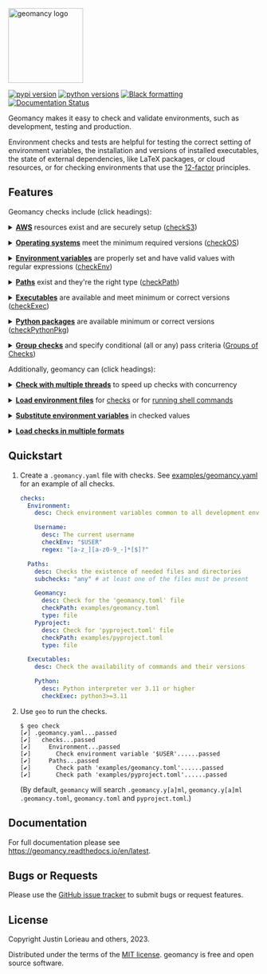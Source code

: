 <!-- start logo -->
<img src="https://raw.githubusercontent.com/jlorieau/geomancy/main/docs/_static/geomancy_logo.svg" alt="geomancy logo" height="150px"/>
<!-- end logo -->

<!-- start badges -->
[![pypi version](https://img.shields.io/pypi/v/geomancy.svg)](https://pypi.org/project/geomancy/)
[![python versions](https://img.shields.io/pypi/pyversions/geomancy.svg)](https://pypi.org/project/geomancy/)
[![Black formatting](https://img.shields.io/badge/code%20style-black-000000.svg)](https://github.com/psf/black)
[![Documentation Status](https://readthedocs.org/projects/geomancy/badge/?version=latest)](https://geomancy.readthedocs.io/en/latest/?badge=latest)
<!-- end badges -->
<!-- start intro -->
Geomancy makes it easy to check and validate environments, such as development,
testing and production.

Environment checks and tests are helpful for testing the correct setting
of environment variables, the installation and versions of installed
executables, the state of external dependencies, like LaTeX packages, or cloud
resources, or for checking environments that use the
[12-factor](http://12factor.net/) principles.
<!-- end intro -->

## Features

<!-- start features -->

Geomancy checks include (click headings):

<p>
<details>
<summary><strong><u>AWS</u></strong> resources exist and are securely setup
  (<a href="https://geomancy.readthedocs.io/en/latest/usage/format.html#checkawss3">checkS3</a>)
</summary>

The following shows an example in yaml format. Checks can be formatted in
toml format as well.

```yaml
AWS:
  TemplatesS3Bucket:
    desc: The bucket for cloudformation templates
    checkS3: "myproject-cfn-templates"
```
</details>
</p>

<p>
<details>
<summary><strong><u>Operating systems</u></strong> meet the minimum required
  versions
  (<a href="https://geomancy.readthedocs.io/en/latest/usage/format.html#checkplatform">checkOS</a>)
</summary>

The following shows an example in yaml format. Checks can be formatted in
toml format as well.

```yaml
OperatingSystem:
  desc: Check the minimum operating system versions
  subchecks: any

  checkMacOS:
    desc: MacOS 10.9 or later (released 2013)
    checkOS: "macOS >= 10.9"
  checkLinuxOS:
    desc: Linux 4.0 or later (released 2015)
    checkOS: "Linux >= 3.0"
  checkWindows:
    desc: Windows 10 or later (released 2015)
    checkOS: "Windows >= 10"
```
</details>
</p>

<p>
<details>
<summary><strong><u>Environment variables</u></strong> are properly set and
  have valid values with regular expressions
  (<a href="https://geomancy.readthedocs.io/en/latest/usage/format.html#checkenv">checkEnv</a>)
</summary>

The following shows an example in yaml format. Checks can be formatted in
toml format as well.

```yaml
Username:
  desc: The current username
  checkEnv: "$USER"
  regex: "[a-z_][a-z0-9_-]*[$]?"
```
</details>
</p>

<p>
<details>
<summary><strong><u>Paths</u></strong> exist and they're the right type
  (<a href="https://geomancy.readthedocs.io/en/latest/usage/format.html#checkpath">checkPath</a>)
</summary>

The following shows an example in yaml format. Checks can be formatted in
toml format as well.

```yaml
PyprojectToml:
  desc: A project's pyprojectfile
  checkPath: ./pyproject.toml
  type: file
```
</details>
</p>

<p>
<details>
<summary><strong><u>Executables</u></strong> are available and meet minimum
  or correct versions
  (<a href="https://geomancy.readthedocs.io/en/latest/usage/format.html#checkexec">checkExec</a>)
</summary>

The following shows an example in yaml format. Checks can be formatted in
toml format as well.

```yaml
Python:
  desc: Python interpreter (version 3.11 or higher)
  checkExec: "python3>=3.11"
```
</details>
</p>

<p>
<details>
<summary><strong><u>Python packages</u></strong> are available minimum or
  correct versions
  (<a href="https://geomancy.readthedocs.io/en/latest/usage/format.html#checkpythonpkg">checkPythonPkg</a>)
</summary>

The following shows an example in yaml format. Checks can be formatted in
toml format as well.

```yaml
PythonPackages:
  geomancy:
    desc: Geomancy python package
    checkPythonPkg: "geomancy>=0.1"
```
</details>
</p>

<p>
<details>
<summary><strong><u>Group checks</u></strong> and specify
  conditional (all or any) pass criteria
  (<a href="https://geomancy.readthedocs.io/en/latest/usage/format.html#check-groups">Groups of Checks</a>)
</summary>

The following shows an example with the ``checks`` group containing 2 groups,
``OperatingSystem``, ``Environment``.

The ``OperatingSystem`` group contains 3 checks: ``checkMacOS``,
``checkLinuxOS``, ``checkWindows``, and the ``OperatingSystem`` group check
passes if any of these 3 checks pass (``subchecks: any``)

The ``Environment`` group contains 1 check, ``Path``, and 1 group, ``Username``,
which itself contains 2 checks: ``UnixUsername`` and ``WindowsUsername``.

This example is in yaml format, and checks can be formatted in toml format
as well.

```yaml
checks:
  OperatingSystem:
    desc: Check the minimum operating system versions
    subchecks: any

    checkMacOS:
      desc: MacOS 10.9 or later (released 2013)
      checkOS: "macOS >= 10.9"
    checkLinuxOS:
      desc: Linux 4.0 or later (released 2015)
      checkOS: "Linux >= 3.0"
    checkWindows:
      desc: Windows 10 or later (released 2015)
      checkOS: "Windows >= 10"

  Environment:
    desc: Check environment variables common to all development environments

    Path:
      decs: Paths to search for executables
      checkEnv: $PATH
    Username:
      subchecks: any

      UnixUsername:  # Username on linux and macOS
        desc: The current username
        checkEnv: $USER
        regex: "[a-z_][a-z0-9_-]*[$]?"
      WindowsUsername:  # Username on Windows
        desc: The current username
        checkEnv: $USERNAME
        regex: "[a-z_][a-z0-9_-]*[$]?"

```
</details>
</p>


Additionally, geomancy can (click headings):

<p>
<details>
<summary>
<strong><u>Check with multiple threads</u></strong> to speed up checks with
concurrency
</summary>

The following example concurrently checks that the 3 AWS S3 buckets are
accessible using the
[current credentials](https://docs.aws.amazon.com/cli/latest/userguide/cli-configure-files.html)
and are secured.

This example is in yaml format, and checks can be formatted in toml format
as well.

```yaml
AWS:
  TemplateS3:
    checkS3: myproject-cfn-templates
  StaticS3:
    checkS3: myproject-static
  MediaS3:
    checkS3: myproject-media

```
</details>
</p>

<p>
<details>
<summary>
<strong><u>Load environment files</u></strong> for
<a href="https://geomancy.readthedocs.io/en/latest/usage/cmd_checks.html#environment-files">checks</a> or
for <a href="https://geomancy.readthedocs.io/en/latest/usage/cmd_run.html#running-environments">running shell commands</a>
</summary>

Environment files follow the [docker](https://docs.docker.com/compose/environment-variables/env-file/)
environment file format. Environment files are loaded using the ``-e/--env`` option,
which can be layered for different environments.

```shell
# Run checks for 'dev' environment
$ geo -e deployments/base/.env -e deployments/dev/.env check
...
# Run checks for 'test' environment
$ geo -e base.env -e test.env run -- echo "Test environment"
```
</details>
</p>

<p>
<details>
<summary>
<strong><u>Substitute environment variables</u></strong> in checked values
</summary>

In the following checks file, the existence of environment file and secrets
file can be checked based on the ``$ENV`` environment variable. (See the
[docker environment variable parameter expansion rules](https://docs.docker.com/compose/environment-variables/env-file/#parameter-expansion))

```yaml
checks:
  Environment:
    desc: Check environment variables in different deployments

    CheckEnvFile:
      desc: Check the existence of the environment file
      checkPath: "deployments/${ENV}/.env"

    CheckSecretsFile:
      desc: Check the existence of the secrets file
      checkPath: "deployments/${ENV}/.secrets"
```

This check file can be used to check multiple environments:

```shell
# check "dev" environment
$ geo -e deployments/base/.env -e deployments/dev/.env checks.yaml
...
# check "test" environment
$ geo -e deployments/base/.env -e deployments/test/.env checks.yaml
...
```
In this case, ``deployments/dev/.env`` is an
[environment file](https://docs.docker.com/compose/environment-variables/env-file/)
that sets ``ENV=dev``, ``deployments/test/.env`` is an
[environment file](https://docs.docker.com/compose/environment-variables/env-file/)
that sets ``ENV=test``.
</details>
</p>

<p>
<details>
<summary>
<strong><u>Load checks in multiple formats</u></strong>
</summary>

Including [yaml](https://yaml.org) (e.g. ``.geomancy.yaml``)

```yaml
checks:
  Environment:
    desc: Check environment variables common to all development environments

    Path:
      decs: Paths to search for executables
      checkEnv: $PATH
```

or [toml](https://toml.io/en/) (e.g. ``.geomancy.toml``)

```toml
[checks.Environment]
desc = "Check environment variables common to all development environments"

    [checks.Environment.Path]
    desc = "Paths to search for executables"
    checkEnv = "$PATH"
```

or [pyproject.toml](https://peps.python.org/pep-0621/)

```toml
[tool.geomancy.checks.Environment]
desc = "Check environment variables common to all development environments"

    [tool.geomancy.checks.Environment.Path]
    desc = "Paths to search for executables"
    checkEnv = "$PATH"
```

</details>
</p>

<!-- end features -->

## Quickstart
<!-- start quickstart -->
1. Create a ``.geomancy.yaml`` file with checks. See
   [examples/geomancy.yaml](https://github.com/jlorieau/geomancy/blob/main/examples/geomancy.yaml)
   for an example of all checks.

    ```yaml
    checks:
      Environment:
        desc: Check environment variables common to all development environments

        Username:
          desc: The current username
          checkEnv: "$USER"
          regex: "[a-z_][a-z0-9_-]*[$]?"

      Paths:
        desc: Checks the existence of needed files and directories
        subchecks: "any" # at least one of the files must be present

        Geomancy:
          desc: Check for the 'geomancy.toml' file
          checkPath: examples/geomancy.toml
          type: file
        Pyproject:
          desc: Check for 'pyproject.toml' file
          checkPath: examples/pyproject.toml
          type: file

      Executables:
        desc: Check the availability of commands and their versions

        Python:
          desc: Python interpreter ver 3.11 or higher
          checkExec: python3>=3.11
    ```

2. Use ``geo`` to run the checks.

    ```shell
    $ geo check
    [✔] .geomancy.yaml...passed
    [✔]   checks...passed
    [✔]     Environment...passed
    [✔]       Check environment variable '$USER'......passed
    [✔]     Paths...passed
    [✔]       Check path 'examples/geomancy.toml'......passed
    [✔]       Check path 'examples/pyproject.toml'......passed
    ```

    (By default, ``geomancy`` will search ``.geomancy.y[a]ml``, ``geomancy.y[a]ml``
    ``.geomancy.toml``, ``geomancy.toml`` and ``pyproject.toml``.)
<!-- end quickstart -->


## Documentation

For full documentation please see https://geomancy.readthedocs.io/en/latest.


## Bugs or Requests
Please use the [GitHub issue tracker](https://github.com/jlorieau/geomancy/issues)
to submit bugs or request features.

## License

Copyright Justin Lorieau and others, 2023.

Distributed under the terms of the [MIT license](LICENSE).
geomancy is free and open source software.
